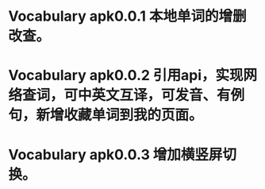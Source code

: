 # Vocabulary apk0.0.1 本地单词的增删改查。
# Vocabulary apk0.0.2 引用api，实现网络查词，可中英文互译，可发音、有例句，新增收藏单词到我的页面。
# Vocabulary apk0.0.3 增加横竖屏切换。
